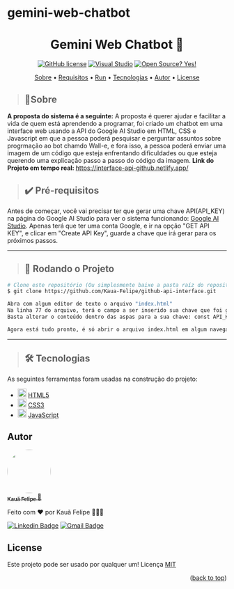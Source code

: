 # gemini-web-chatbot
<a id="readme-top"></a>

<h1 align="center"> 
 Gemini Web Chatbot 🚀
</h1>

<div align="center">

[![GitHub license](https://img.shields.io/github/license/Naereen/StrapDown.js.svg)](https://github.com/Naereen/StrapDown.js/blob/master/LICENSE)
[![Visual Studio](https://badgen.net/badge/icon/visualstudio?icon=visualstudio&label)](https://code.visualstudio.com/)
[![Open Source? Yes!](https://badgen.net/badge/Open%20Source%20%3F/Yes%21/blue?icon=github)](https://github.com/Kaua-Felipe/github-api-interface)

</div>

<p align="center">
  <a href="#sobre">Sobre</a> • 
  <a href="#pre-requisitos">Requisitos</a> • 
  <a href="#run">Run</a> • 
  <a href="#tecnologias">Tecnologias</a> • 
  <a href="#autor">Autor</a> • 
  <a href="#license">License</a>
</p>

> <h2 id="sobre">📑Sobre</h2>

<strong>A proposta do sistema é a seguinte:</strong> A proposta é querer ajudar e facilitar a vida de quem está aprendendo a programar, foi criado um chatbot em uma interface web usando a API do Google AI Studio em HTML, CSS e Javascript em que a pessoa poderá pesquisar e perguntar assuntos sobre progrmação ao bot chamdo Wall-e, e fora isso, a pessoa poderá enviar uma imagem de um código que esteja enfrentando dificuldades ou que esteja querendo uma explicação passo a passo do código da imagem.
<strong>Link do Projeto em tempo real: </strong><a href="https://interface-api-github.netlify.app/">https://interface-api-github.netlify.app/</a>

> <h2 id="pre-requisitos">✔️ Pré-requisitos</h2>

Antes de começar, você vai precisar ter que gerar uma chave API(API_KEY) na página do Google AI Studio para ver o sistema funcionando: [Google AI Studio](https://aistudio.google.com/app/prompts/new_chat/?utm_source=website&utm_medium=referral&utm_campaign=Alura&utm_content=). Apenas terá que ter uma conta Google, e ir na opção "GET API KEY", e clicar em "Create API Key", guarde a chave que irá gerar para os próximos passos.

---

> <h2 id="run">🎲 Rodando o Projeto</h2>

```bash
# Clone este repositório (Ou simplesmente baixe a pasta raíz do repositório)
$ git clone https://github.com/Kaua-Felipe/github-api-interface.git

Abra com algum editor de texto o arquivo "index.html"
Na linha 77 do arquivo, terá o campo a ser inserido sua chave que foi gerada no Google API Studio
Basta alterar o conteúdo dentro das aspas para a sua chave: const API_KEY = "COLOQUE SUA CHAVE AQUI"

Agora está tudo pronto, é só abrir o arquivo index.html em algum navegador, que já vai estar funcionando!
```

---

> <h2 id="tecnologias">🛠 Tecnologias</h2>

As seguintes ferramentas foram usadas na construção do projeto:

- <img style="width: '20px'; height: 20px" src="https://cdn-icons-png.flaticon.com/512/174/174854.png" /> [HTML5](https://www.w3schools.com/html/)
- <img style="width: '20px'; height: 20px" src="https://cdn-icons-png.flaticon.com/512/732/732190.png" /> [CSS3](https://www.w3schools.com/Css/)
- <img style="width: '20px'; height: 20px" src="https://cdn-icons-png.flaticon.com/512/5968/5968292.png" /> [JavaScript](https://www.javascript.com/)

## Autor

<a href="https://github.com/Kaua-Felipe">
 <img style="border-radius: 50%;" src="https://avatars.githubusercontent.com/u/77859729?v=4" width="100px;" alt=""/>
 <br />
 <sub>
   <b>Kauã Felipe</b>
 </sub>
</a> 
<a href="https://github.com/Kaua-Felipe" title="User Kauã Github">🚀</a>


Feito com ❤️ por Kauã Felipe 🚀🚀🚀

[![Linkedin Badge](https://img.shields.io/badge/-Kaua-Felipe?style=flat-square&logo=Linkedin&logoColor=white&link=https://www.linkedin.com/in/kau%C3%A3-f-a349571b9/)](https://www.linkedin.com/in/kau%C3%A3-f-a349571b9/) 
[![Gmail Badge](https://img.shields.io/badge/-kauafelipeoficial191@gmail.com-c14438?style=flat-square&logo=Gmail&logoColor=white&link=mailto:kauafelipeoficial191@gmail.com)](mailto:kauafelipeoficial191@gmail.com)

## License
Este projeto pode ser usado por qualquer um! Licença <a href="https://github.com/Naereen/StrapDown.js/blob/master/LICENSE">MIT</a>

<p align="right">(<a href="#readme-top">back to top</a>)</p>
